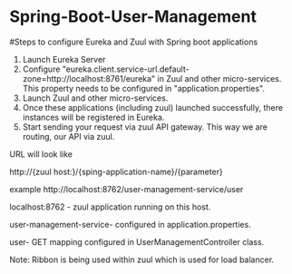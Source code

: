 # Spring-Boot-User-Management

#Steps to configure Eureka and Zuul with Spring boot applications

1. Launch Eureka Server
2. Configure "eureka.client.service-url.default-zone=http://localhost:8761/eureka" in Zuul
   and other micro-services. This property needs to be configured in "application.properties".
3. Launch Zuul and other micro-services.
4. Once these applications (including zuul) launched successfully, there instances will be registered in Eureka.
5. Start sending your request via zuul API gateway. This way we are routing, our API via zuul.

URL will look like

http://{zuul host:<zuul server port>}/{sping-application-name}/{parameter}

example
http://localhost:8762/user-management-service/user

localhost:8762 - zuul application running on this host.

user-management-service- configured in application.properties.

user- GET mapping configured in UserManagementController class.

Note: Ribbon is being used within zuul which is used for load balancer.

